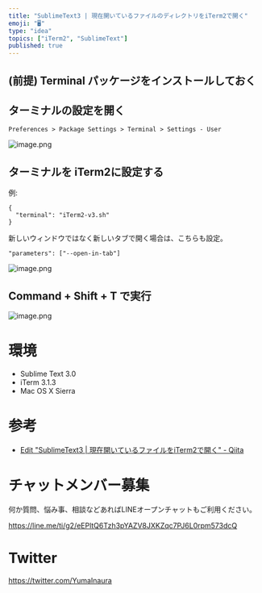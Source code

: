 ```yaml
---
title: "SublimeText3 | 現在開いているファイルのディレクトリをiTerm2で開く"
emoji: "🖥"
type: "idea"
topics: ["iTerm2", "SublimeText"]
published: true
---
```


## (前提) Terminal パッケージをインストールしておく

## ターミナルの設定を開く

`Preferences > Package Settings > Terminal > Settings - User`

![image.png](https://qiita-image-store.s3.amazonaws.com/0/89618/3530f249-9632-4468-e645-3c1c7e4d1011.png)

## ターミナルを iTerm2に設定する

例:

```
{
  "terminal": "iTerm2-v3.sh"
}
```

新しいウィンドウではなく新しいタブで開く場合は、こちらも設定。

```
"parameters": ["--open-in-tab"]
```


![image.png](https://qiita-image-store.s3.amazonaws.com/0/89618/9afc6578-a23b-8f31-dd49-aa1f36d9ad31.png)

## Command + Shift + T で実行

![image.png](https://qiita-image-store.s3.amazonaws.com/0/89618/73a40eec-16c0-cdd4-bf60-c533af301b41.png)

# 環境

- Sublime Text 3.0
- iTerm 3.1.3
- Mac OS X Sierra

# 参考

- [Edit "SublimeText3 | 現在開いているファイルをiTerm2で開く" - Qiita](https://qiita.com/drafts/dbef9d9a09b5498968d3/edit)








<!-- Update From Qiita API -->

# チャットメンバー募集


何か質問、悩み事、相談などあればLINEオープンチャットもご利用ください。

https://line.me/ti/g2/eEPltQ6Tzh3pYAZV8JXKZqc7PJ6L0rpm573dcQ





# Twitter


https://twitter.com/YumaInaura


<!-- Update From Qiita API -->


